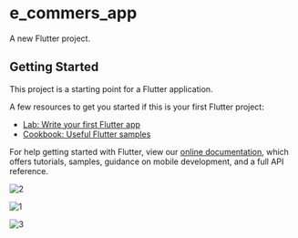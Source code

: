 # e_commers_app

A new Flutter project.

## Getting Started

This project is a starting point for a Flutter application.

A few resources to get you started if this is your first Flutter project:

- [Lab: Write your first Flutter app](https://flutter.dev/docs/get-started/codelab)
- [Cookbook: Useful Flutter samples](https://flutter.dev/docs/cookbook)

For help getting started with Flutter, view our
[online documentation](https://flutter.dev/docs), which offers tutorials,
samples, guidance on mobile development, and a full API reference.

![2](https://user-images.githubusercontent.com/76234750/143664024-318a9ee8-388b-4caa-9f16-a9b9e1c27670.jpeg)

![1](https://user-images.githubusercontent.com/76234750/143664094-6b7a9cd8-438f-41f9-9240-4ea1f747aac9.jpeg)

![3](https://user-images.githubusercontent.com/76234750/143664121-3801ec19-6beb-478e-aa99-47a1941757f2.jpeg)

